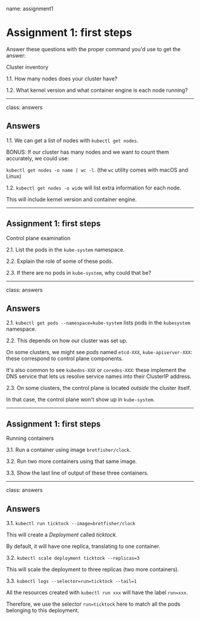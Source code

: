 name: assignment1

# Assignment 1: first steps

Answer these questions with the proper command you'd use to get the answer:

Cluster inventory

   1.1. How many nodes does your cluster have?

   1.2. What kernel version and what container engine is each node running?

---

class: answers

## Answers

1.1. We can get a list of nodes with `kubectl get nodes`.

BONUS: If our cluster has many nodes and we want to count them accurately, we could use:

`kubectl get nodes -o name | wc -l`. (the `wc` utility comes with macOS and Linux)

1.2. `kubectl get nodes -o wide` will list extra information for each node.

This will include kernel version and container engine.

---

## Assignment 1: first steps

Control plane examination

   2.1. List the pods in the `kube-system` namespace.

   2.2. Explain the role of some of these pods.

   2.3. If there are no pods in `kube-system`, why could that be?

---

class: answers

## Answers

2.1. `kubectl get pods --namespace=kube-system` lists pods in the `kubesystem` namespace.

2.2. This depends on how our cluster was set up.

On some clusters, we might see pods named `etcd-XXX`, `kube-apiserver-XXX`: these correspond to control plane components.

It's also common to see `kubedns-XXX` or `coredns-XXX`: these implement the DNS service that lets us resolve service names into their ClusterIP address.

2.3. On some clusters, the control plane is located *outside* the cluster itself.

In that case, the control plane won't show up in `kube-system`.

---

## Assignment 1: first steps

Running containers

   3.1. Run a container using image `bretfisher/clock`.

   3.2. Run two more containers using that same image.

   3.3. Show the last line of output of these three containers.

---

class: answers

## Answers

3.1. `kubectl run ticktock --image=bretfisher/clock`

This will create a *Deployment* called *ticktock*.

By default, it will have one replica, translating to one container.

3.2. `kubectl scale deployment ticktock --replicas=3`

This will scale the deployment to three replicas (two more containers).

3.3. `kubectl logs --selector=run=ticktock --tail=1`

All the resources created with `kubectl run xxx` will have the label `run=xxx`.

Therefore, we use the selector `run=ticktock` here to match all the pods belonging to this deployment.
